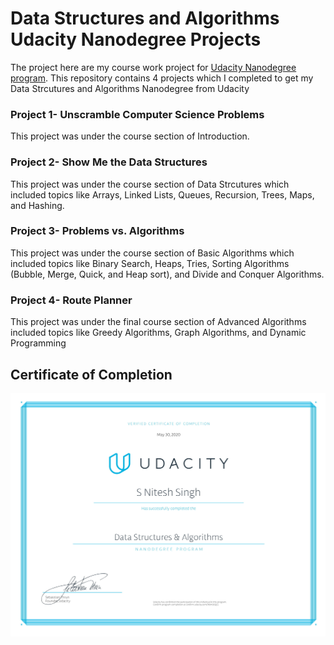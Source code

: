 # Data Structures and Algorithms Udacity Nanodegree Projects
The project here are my course work project for [Udacity Nanodegree program](https://www.udacity.com/course/data-structures-and-algorithms-nanodegree--nd256).
This repository contains 4 projects which I completed to get my Data Strcutures and Algorithms Nanodegree from Udacity
### Project 1- Unscramble Computer Science Problems
This project was under the course section of Introduction.
### Project 2- Show Me the Data Structures
This project was under the course section of Data Strcutures which included topics like Arrays, Linked Lists, Queues, Recursion, Trees, Maps, and Hashing.

### Project 3- Problems vs. Algorithms
This project was under the course section of Basic Algorithms which included topics like Binary Search, Heaps, Tries, Sorting Algorithms (Bubble, Merge, Quick, and Heap sort), and Divide and Conquer Algorithms.

### Project 4- Route Planner
This project was under the final course section of Advanced Algorithms included topics like Greedy Algorithms, Graph Algorithms, and Dynamic Programming

## Certificate of Completion
![alt text](https://github.com/niteshseram/Data-Structures-and-Algorithms/blob/master/udacitydsa-1.jpg?raw=true)
